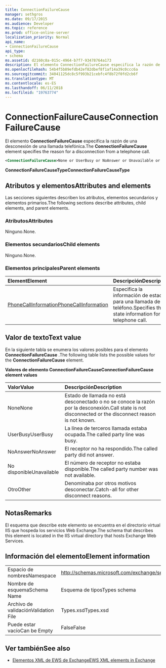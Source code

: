 ```yaml
---
title: ConnectionFailureCause
manager: sethgros
ms.date: 09/17/2015
ms.audience: Developer
ms.topic: reference
ms.prod: office-online-server
localization_priority: Normal
api_name:
- ConnectionFailureCause
api_type:
- schema
ms.assetid: d2160c8a-015c-4964-b7f7-93478764a173
description: El elemento ConnectionFailureCause especifica la razón de una desconexión de una llamada telefónica.
ms.openlocfilehash: 54b4f5b89efdb42ef82dbef8f1af14a39c0ccc6a
ms.sourcegitcommit: 34041125dc8c5f993b21cebfc4f8b72f0fd2cb6f
ms.translationtype: MT
ms.contentlocale: es-ES
ms.lasthandoff: 06/11/2018
ms.locfileid: "19763774"
---
```

# <a name="connectionfailurecause"></a><span data-ttu-id="5129d-103">ConnectionFailureCause</span><span class="sxs-lookup"><span data-stu-id="5129d-103">ConnectionFailureCause</span></span>

<span data-ttu-id="5129d-104">El elemento **ConnectionFailureCause** especifica la razón de una desconexión de una llamada telefónica.</span><span class="sxs-lookup"><span data-stu-id="5129d-104">The **ConnectionFailureCause** element specifies the reason for a disconnection from a telephone call.</span></span> 
  
```xml
<ConnectionFailureCause>None or UserBusy or NoAnswer or Unavailable or Other</ConnectionFailureCause>
```

 <span data-ttu-id="5129d-105">**ConnectionFailureCauseType**</span><span class="sxs-lookup"><span data-stu-id="5129d-105">**ConnectionFailureCauseType**</span></span>
## <a name="attributes-and-elements"></a><span data-ttu-id="5129d-106">Atributos y elementos</span><span class="sxs-lookup"><span data-stu-id="5129d-106">Attributes and elements</span></span>

<span data-ttu-id="5129d-107">Las secciones siguientes describen los atributos, elementos secundarios y elementos primarios.</span><span class="sxs-lookup"><span data-stu-id="5129d-107">The following sections describe attributes, child elements, and parent elements.</span></span>
  
### <a name="attributes"></a><span data-ttu-id="5129d-108">Atributos</span><span class="sxs-lookup"><span data-stu-id="5129d-108">Attributes</span></span>

<span data-ttu-id="5129d-109">Ninguno.</span><span class="sxs-lookup"><span data-stu-id="5129d-109">None.</span></span>
  
### <a name="child-elements"></a><span data-ttu-id="5129d-110">Elementos secundarios</span><span class="sxs-lookup"><span data-stu-id="5129d-110">Child elements</span></span>

<span data-ttu-id="5129d-111">Ninguno.</span><span class="sxs-lookup"><span data-stu-id="5129d-111">None.</span></span>
  
### <a name="parent-elements"></a><span data-ttu-id="5129d-112">Elementos principales</span><span class="sxs-lookup"><span data-stu-id="5129d-112">Parent elements</span></span>

|<span data-ttu-id="5129d-113">**Element**</span><span class="sxs-lookup"><span data-stu-id="5129d-113">**Element**</span></span>|<span data-ttu-id="5129d-114">**Descripción**</span><span class="sxs-lookup"><span data-stu-id="5129d-114">**Description**</span></span>|
|:-----|:-----|
|[<span data-ttu-id="5129d-115">PhoneCallInformation</span><span class="sxs-lookup"><span data-stu-id="5129d-115">PhoneCallInformation</span></span>](phonecallinformation.md) <br/> |<span data-ttu-id="5129d-116">Especifica la información de estado para una llamada de teléfono.</span><span class="sxs-lookup"><span data-stu-id="5129d-116">Specifies the state information for a telephone call.</span></span>  <br/> |
   
## <a name="text-value"></a><span data-ttu-id="5129d-117">Valor de texto</span><span class="sxs-lookup"><span data-stu-id="5129d-117">Text value</span></span>

<span data-ttu-id="5129d-118">En la siguiente tabla se enumera los valores posibles para el elemento **ConnectionFailureCause** .</span><span class="sxs-lookup"><span data-stu-id="5129d-118">The following table lists the possible values for the **ConnectionFailureCause** element.</span></span> 
  
<span data-ttu-id="5129d-119">**Valores de elemento ConnectionFailureCause**</span><span class="sxs-lookup"><span data-stu-id="5129d-119">**ConnectionFailureCause element values**</span></span>

|<span data-ttu-id="5129d-120">**Valor**</span><span class="sxs-lookup"><span data-stu-id="5129d-120">**Value**</span></span>|<span data-ttu-id="5129d-121">**Descripción**</span><span class="sxs-lookup"><span data-stu-id="5129d-121">**Description**</span></span>|
|:-----|:-----|
|<span data-ttu-id="5129d-122">None</span><span class="sxs-lookup"><span data-stu-id="5129d-122">None</span></span>  <br/> |<span data-ttu-id="5129d-123">Estado de llamada no está desconectado o no se conoce la razón por la desconexión.</span><span class="sxs-lookup"><span data-stu-id="5129d-123">Call state is not disconnected or the disconnect reason is not known.</span></span>  <br/> |
|<span data-ttu-id="5129d-124">UserBusy</span><span class="sxs-lookup"><span data-stu-id="5129d-124">UserBusy</span></span>  <br/> |<span data-ttu-id="5129d-125">La línea de terceros llamada estaba ocupada.</span><span class="sxs-lookup"><span data-stu-id="5129d-125">The called party line was busy.</span></span>  <br/> |
|<span data-ttu-id="5129d-126">NoAnswer</span><span class="sxs-lookup"><span data-stu-id="5129d-126">NoAnswer</span></span>  <br/> |<span data-ttu-id="5129d-127">El receptor no ha respondido.</span><span class="sxs-lookup"><span data-stu-id="5129d-127">The called party did not answer.</span></span>  <br/> |
|<span data-ttu-id="5129d-128">No disponible</span><span class="sxs-lookup"><span data-stu-id="5129d-128">Unavailable</span></span>  <br/> |<span data-ttu-id="5129d-129">El número de receptor no estaba disponible.</span><span class="sxs-lookup"><span data-stu-id="5129d-129">The called party number was not available.</span></span>  <br/> |
|<span data-ttu-id="5129d-130">Otro</span><span class="sxs-lookup"><span data-stu-id="5129d-130">Other</span></span>  <br/> |<span data-ttu-id="5129d-131">Denominaba por otros motivos desconectar.</span><span class="sxs-lookup"><span data-stu-id="5129d-131">Catch-all for other disconnect reasons.</span></span>  <br/> |
   
## <a name="remarks"></a><span data-ttu-id="5129d-132">Notas</span><span class="sxs-lookup"><span data-stu-id="5129d-132">Remarks</span></span>

<span data-ttu-id="5129d-133">El esquema que describe este elemento se encuentra en el directorio virtual IIS que hospeda los servicios Web Exchange.</span><span class="sxs-lookup"><span data-stu-id="5129d-133">The schema that describes this element is located in the IIS virtual directory that hosts Exchange Web Services.</span></span>
  
## <a name="element-information"></a><span data-ttu-id="5129d-134">Información del elemento</span><span class="sxs-lookup"><span data-stu-id="5129d-134">Element information</span></span>

|||
|:-----|:-----|
|<span data-ttu-id="5129d-135">Espacio de nombres</span><span class="sxs-lookup"><span data-stu-id="5129d-135">Namespace</span></span>  <br/> |http://schemas.microsoft.com/exchange/services/2006/types  <br/> |
|<span data-ttu-id="5129d-136">Nombre de esquema</span><span class="sxs-lookup"><span data-stu-id="5129d-136">Schema Name</span></span>  <br/> |<span data-ttu-id="5129d-137">Esquema de tipos</span><span class="sxs-lookup"><span data-stu-id="5129d-137">Types schema</span></span>  <br/> |
|<span data-ttu-id="5129d-138">Archivo de validación</span><span class="sxs-lookup"><span data-stu-id="5129d-138">Validation File</span></span>  <br/> |<span data-ttu-id="5129d-139">Types.xsd</span><span class="sxs-lookup"><span data-stu-id="5129d-139">Types.xsd</span></span>  <br/> |
|<span data-ttu-id="5129d-140">Puede estar vacío</span><span class="sxs-lookup"><span data-stu-id="5129d-140">Can be Empty</span></span>  <br/> |<span data-ttu-id="5129d-141">False</span><span class="sxs-lookup"><span data-stu-id="5129d-141">False</span></span>  <br/> |
   
## <a name="see-also"></a><span data-ttu-id="5129d-142">Ver también</span><span class="sxs-lookup"><span data-stu-id="5129d-142">See also</span></span>



- [<span data-ttu-id="5129d-143">Elementos XML de EWS de Exchange</span><span class="sxs-lookup"><span data-stu-id="5129d-143">EWS XML elements in Exchange</span></span>](ews-xml-elements-in-exchange.md)


